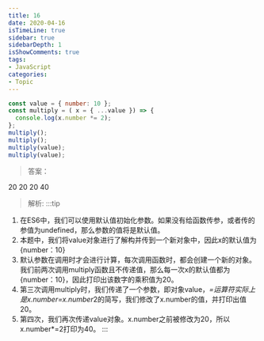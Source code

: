 ```yaml
---
title: 16
date: 2020-04-16
isTimeLine: true
sidebar: true
sidebarDepth: 1
isShowComments: true
tags:
- JavaScript
categories:
- Topic
---
```



```js
const value = { number: 10 };
const multiply = ( x = { ...value }) => {
  console.log(x.number *= 2);
};
multiply();
multiply();
multiply(value);
multiply(value);
```

> 答案：

20 20 20 40

> 解析:
:::tip
1. 在ES6中，我们可以使用默认值初始化参数。如果没有给函数传参，或者传的参值为undefined，那么参数的值将是默认值。
2. 本题中，我们将value对象进行了解构并传到一个新对象中，因此x的默认值为{number：10}
3. 默认参数在调用时才会进行计算，每次调用函数时，都会创建一个新的对象。我们前两次调用multiply函数且不传递值，那么每一次x的默认值都为{number：10}，因此打印出该数字的乘积值为20。
4. 第三次调用multiply时，我们传递了一个参数，即对象value，*=运算符实际上是x.number=x.number*2的简写，我们修改了x.number的值，并打印出值20。
5. 第四次，我们再次传递value对象。x.number之前被修改为20，所以x.number*=2打印为40。
:::